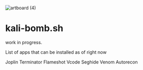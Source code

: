 
![artboard (4)](https://user-images.githubusercontent.com/56691594/176804000-5ac7b615-75c2-47e0-b0de-0b0b16fff99a.png)

# kali-bomb.sh 
work in progress.

List of apps that can be installed as of right now

Joplin
Terminator
Flameshot
Vcode
Seghide
Venom
Autorecon
